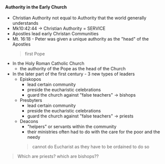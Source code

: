 #### Authority in the Early Church
- Christian Authority not equal to Authority that the world generally understands
- Mk10:42:44 -> Christian Authority = SERVICE
- Apostles lead early Christan Communities
- Mt. 16:18 - Peter was given a unique authority as the "head" of the Apostles
	> first Pope
- In the Holy Roman Catholic Church
	- the authority of the Pope as the head of the Church
- In the later part of the first century - 3 new types of leaders
	- Episkopos 
		- lead certain community
		- preside the eucharistic celebrations
		- guard the church against "false teachers"
		-> bishops
	- Presbyters
		- lead certain community
		- preside the eucharistic celebrations
		- guard the church against "false teachers"
		-> priests
	- Deacons
		- "helpers" or servants within the community
		- their ministries often had to do with the care for the poor and the needy
		> cannot do Eucharist as they have to be ordained to do so
> Which are priests? which are bishops??

